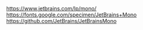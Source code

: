 <p><a href="https://www.jetbrains.com/lp/mono/">https://www.jetbrains.com/lp/mono/</a>
<a href="https://fonts.google.com/specimen/JetBrains+Mono">https://fonts.google.com/specimen/JetBrains+Mono</a>
<a href="https://github.com/JetBrains/JetBrainsMono">https://github.com/JetBrains/JetBrainsMono</a></p>